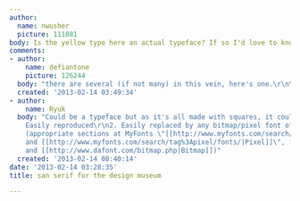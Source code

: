 ```yaml
---
author:
  name: nwusher
  picture: 111081
body: Is the yellow type here an actual typeface? If so I'd love to know what it is[img:sites/default/files/old-images/April_Font_night-MORAG_3575.jpg]
comments:
- author:
    name: defiantone
    picture: 126244
  body: "there are several (if not many) in this vein, here's one.\r\n\r\nhttp://www.myfonts.com/fonts/t26/raster/"
  created: '2013-02-14 03:49:34'
- author:
    name: Ryuk
  body: "Could be a typeface but as it's all made with squares, it could be:\r\n1.
    Easily reproduced\r\n2. Easily replaced by any bitmap/pixel font of your choice
    (appropriate sections at MyFonts \"[[http://www.myfonts.com/search/tag%3Abitmap/fonts/|Bitmap]]
    and [[http://www.myfonts.com/search/tag%3Apixel/fonts/|Pixel]]\", [[http://www.fontsquirrel.com/fonts/list/style/Pixel|Fontsquirrel]]
    and [[http://www.dafont.com/bitmap.php|Bitmap]])"
  created: '2013-02-14 08:40:14'
date: '2013-02-14 03:28:35'
title: san serif for the design museum

---
```

